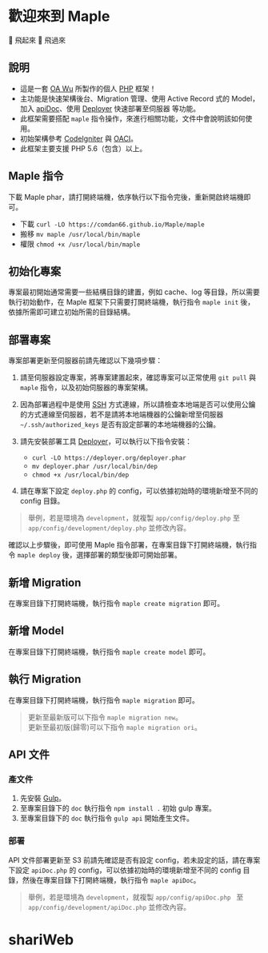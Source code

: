 # 歡迎來到 Maple
🍁 飛起來 🍁 飛過來

## 說明
* 這是一套 [OA Wu](https://www.ioa.tw/) 所製作的個人 [PHP](http://php.net/) 框架！  
* 主功能是快速架構後台、Migration 管理、使用 Active Record 式的 Model，加入 [apiDoc](http://apidocjs.com/)、使用 [Deployer](https://deploye4.r.org/) 快速部署至伺服器 等功能。  
* 此框架需要搭配 `maple` 指令操作，來進行相關功能，文件中會說明該如何使用。
* 初始架構參考 [CodeIgniter](https://www.codeigniter.com/) 與 [OACI](https://github.com/comdan66/oaci)。
* 此框架主要支援 PHP 5.6（包含）以上。  

## Maple 指令
下載 Maple phar，請打開終端機，依序執行以下指令完後，重新開啟終端機即可。

* 下載 `curl -LO https://comdan66.github.io/Maple/maple`
* 搬移 `mv maple /usr/local/bin/maple`
* 權限 `chmod +x /usr/local/bin/maple`

## 初始化專案
專案最初開始通常需要一些結構目錄的建置，例如 cache、log 等目錄，所以需要執行初始動作，在 Maple 框架下只需要打開終端機，執行指令 `maple init` 後，依據所需即可建立初始所需的目錄結構。


## 部署專案
專案部署更新至伺服器前請先確認以下幾項步驟：

1. 請至伺服器設定專案，將專案建置起來，確認專案可以正常使用 `git pull` 與 `maple` 指令，以及初始伺服器的專案架構。 

2. 因為部署過程中是使用 [SSH](https://zh.wikipedia.org/wiki/Secure_Shell) 方式連線，所以請檢查本地端是否可以使用公鑰的方式連線至伺服器，若不是請將本地端機器的公鑰新增至伺服器 `~/.ssh/authorized_keys` 是否有設定部署的本地端機器的公鑰。

3. 請先安裝部署工具 [Deployer](https://deployer.org/)，可以執行以下指令安裝：
	* `curl -LO https://deployer.org/deployer.phar`
	* `mv deployer.phar /usr/local/bin/dep`
	* `chmod +x /usr/local/bin/dep`

4. 請在專案下設定 `deploy.php` 的 config，可以依據初始時的環境新增至不同的 config 目錄。
> 舉例，若是環境為 `development`，就複製 `app/config/deploy.php` 至 `app/config/development/deploy.php` 並修改內容。

確認以上步驟後，即可使用 Maple 指令部署，在專案目錄下打開終端機，執行指令 `maple deploy` 後，選擇部署的類型後即可開始部署。

## 新增 Migration
在專案目錄下打開終端機，執行指令 `maple create migration` 即可。

## 新增 Model
在專案目錄下打開終端機，執行指令 `maple create model` 即可。

## 執行 Migration
在專案目錄下打開終端機，執行指令 `maple migration` 即可。

> 更新至最新版可以下指令 `maple migration new`。  
> 更新至最初版(歸零)可以下指令 `maple migration ori`。

## API 文件
### 產文件
1. 先安裝 [Gulp](https://gulpjs.com/)。
2. 至專案目錄下的 `doc` 執行指令 `npm install .` 初始 gulp 專案。
3. 至專案目錄下的 `doc` 執行指令 `gulp api` 開始產生文件。

### 部署
API 文件部署更新至 S3 前請先確認是否有設定 config，若未設定的話，請在專案下設定 `apiDoc.php` 的 config，可以依據初始時的環境新增至不同的 config 目錄，然後在專案目錄下打開終端機，執行指令 `maple apiDoc`。
> 舉例，若是環境為 `development`，就複製 `app/config/apiDoc.php ` 至 `app/config/development/apiDoc.php` 並修改內容。
# shariWeb
